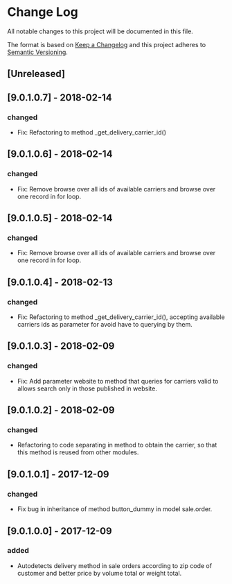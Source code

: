 # Change Log
All notable changes to this project will be documented in this file.

The format is based on [Keep a Changelog](http://keepachangelog.com/)
and this project adheres to [Semantic Versioning](http://semver.org/).

## [Unreleased]

## [9.0.1.0.7] - 2018-02-14
### changed
- Fix: Refactoring to method _get_delivery_carrier_id()

## [9.0.1.0.6] - 2018-02-14
### changed
- Fix: Remove browse over all ids of available carriers and browse over one record in for loop.

## [9.0.1.0.5] - 2018-02-14
### changed
- Fix: Remove browse over all ids of available carriers and browse over one record in for loop.

## [9.0.1.0.4] - 2018-02-13
### changed
- Fix: Refactoring to method _get_delivery_carrier_id(), accepting available carriers ids as parameter for avoid have to querying by them.

## [9.0.1.0.3] - 2018-02-09
### changed
- Fix: Add parameter website to method that queries for carriers valid to allows search only in those published in website.

## [9.0.1.0.2] - 2018-02-09
### changed
- Refactoring to code separating in method to obtain the carrier, so that this method is reused from other modules.

## [9.0.1.0.1] - 2017-12-09
### changed
- Fix bug in inheritance of method button_dummy in model sale.order.


## [9.0.1.0.0] - 2017-12-09
### added
- Autodetects delivery method in sale orders according to zip code of customer and better price by volume total or weight total.
